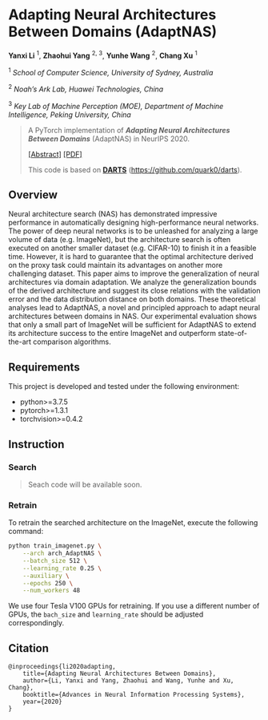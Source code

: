# Adapting Neural Architectures Between Domains (AdaptNAS)

<p style="text-align: center;">

**Yanxi Li** <sup>1</sup>, **Zhaohui Yang** <sup>2, 3</sup>, **Yunhe Wang** <sup>2</sup>, **Chang Xu** <sup>1</sup>

<sup>1</sup> *School of Computer Science, University of Sydney, Australia*

<sup>2</sup> *Noah’s Ark Lab, Huawei Technologies, China*

<sup>3</sup> *Key Lab of Machine Perception (MOE), Department of Machine Intelligence, Peking University, China*

</p>

> A PyTorch implementation of ***Adapting Neural Architectures Between Domains*** (AdaptNAS) in NeurIPS 2020.
> 
> [[Abstract]](https://papers.nips.cc/paper/2020/hash/08f38e0434442128fab5ead6217ca759-Abstract.html) [[PDF]](https://papers.nips.cc/paper/2020/file/08f38e0434442128fab5ead6217ca759-Paper.pdf)
>
> This code is based on [**DARTS**](https://github.com/quark0/darts) (https://github.com/quark0/darts).

## Overview

Neural architecture search (NAS) has demonstrated impressive performance in automatically designing high-performance neural networks. The power of deep neural networks is to be unleashed for analyzing a large volume of data (e.g. ImageNet), but the architecture search is often executed on another smaller dataset (e.g. CIFAR-10) to finish it in a feasible time. However, it is hard to guarantee that the optimal architecture derived on the proxy task could maintain its advantages on another more challenging dataset. This paper aims to improve the generalization of neural architectures via domain adaptation. We analyze the generalization bounds of the derived architecture and suggest its close relations with the validation error and the data distribution distance on both domains. These theoretical analyses lead to AdaptNAS, a novel and principled approach to adapt neural architectures between domains in NAS. Our experimental evaluation shows that only a small part of ImageNet will be sufficient for AdaptNAS to extend its architecture success to the entire ImageNet and outperform state-of-the-art comparison algorithms.

## Requirements

This project is developed and tested under the following environment:

- python>=3.7.5
- pytorch>=1.3.1
- torchvision>=0.4.2

## Instruction

### Search

> Seach code will be available soon.

### Retrain

To retrain the searched architecture on the ImageNet, execute the following command:
```bash
python train_imagenet.py \
    --arch arch_AdaptNAS \
    --batch_size 512 \
    --learning_rate 0.25 \
    --auxiliary \
    --epochs 250 \
    --num_workers 48
```

We use four Tesla V100 GPUs for retraining. If you use a different number of GPUs, the `bach_size` and `learning_rate` should be adjusted correspondingly.

## Citation
```
@inproceedings{li2020adapting,
    title={Adapting Neural Architectures Between Domains},
    author={Li, Yanxi and Yang, Zhaohui and Wang, Yunhe and Xu, Chang},
    booktitle={Advances in Neural Information Processing Systems},
    year={2020}
}
```
